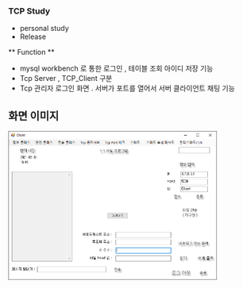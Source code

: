 ### TCP Study
- personal study
- Release


** Function **


- mysql workbench 로 통한 로그인 , 테이블 조회 아이디 저장 기능
- Tcp Server , TCP_Client 구분
- Tcp 관리자 로그인 화면 . 서버가 포트를 열어서 서버  클라이언트 채팅 기능

## 화면 이미지
<img src="https://github.com/SonJunYoung354/Tcp-Server-Client/blob/main/img/main.PNG" height="300px" title="메인 화면" alt="RubberDuck"></img><br/>
